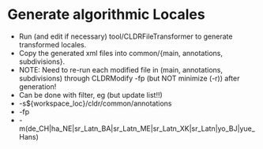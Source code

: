 # Generate algorithmic Locales

*   Run (and edit if necessary) tool/CLDRFileTransformer to generate transformed
    locales.
*   Copy the generated xml files into common/{main, annotations, subdivisions}.
*   NOTE: Need to re-run each modified file in (main, annotations, subdivisions)
    through CLDRModify -fp (but NOT minimize (-r)) after generation!
*   Can be done with filter, eg (but update list!!)
*   -s${workspace_loc}/cldr/common/annotations
*   -fp
*   -m(de_CH|ha_NE|sr_Latn_BA|sr_Latn_ME|sr_Latn_XK|sr_Latn|yo_BJ|yue_Hans)
